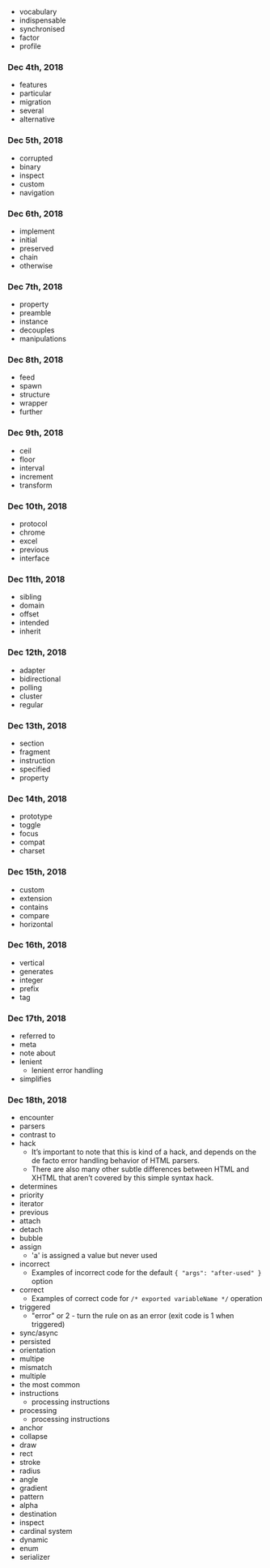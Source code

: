 + vocabulary
+ indispensable
+ synchronised
+ factor
+ profile
### Dec 4th, 2018
+ features
+ particular
+ migration
+ several
+ alternative
### Dec 5th, 2018
+ corrupted
+ binary
+ inspect
+ custom
+ navigation
### Dec 6th, 2018
+ implement
+ initial
+ preserved
+ chain
+ otherwise
### Dec 7th, 2018
+ property
+ preamble
+ instance
+ decouples
+ manipulations
### Dec 8th, 2018
+ feed
+ spawn
+ structure
+ wrapper 
+ further
### Dec 9th, 2018
+ ceil
+ floor
+ interval
+ increment
+ transform
### Dec 10th, 2018
+ protocol
+ chrome
+ excel
+ previous
+ interface
### Dec 11th, 2018
+ sibling
+ domain
+ offset
+ intended
+ inherit
### Dec 12th, 2018
+ adapter
+ bidirectional
+ polling
+ cluster
+ regular
### Dec 13th, 2018
+ section
+ fragment
+ instruction
+ specified
+ property
### Dec 14th, 2018
+ prototype
+ toggle
+ focus
+ compat
+ charset
### Dec 15th, 2018
+ custom
+ extension
+ contains
+ compare
+ horizontal
### Dec 16th, 2018
+ vertical
+ generates
+ integer
+ prefix
+ tag
### Dec 17th, 2018
+ referred to
+ meta
+ note about
+ lenient
  + lenient error handling
+ simplifies
### Dec 18th, 2018
+ encounter
+ parsers
+ contrast to
+ hack
  + It’s important to note that this is kind of a hack, and depends on the de facto error handling behavior of HTML parsers.
  + There are also many other subtle differences between HTML and XHTML that aren’t covered by this simple syntax hack.
+ determines
+ priority
+ iterator
+ previous
+ attach
+ detach
+ bubble
+ assign
  + 'a' is assigned a value but never used
+ incorrect
  + Examples of incorrect code for the default `{ "args": "after-used" }` option
+ correct
  + Examples of correct code for `/* exported variableName */` operation
+ triggered
  + "error" or 2 - turn the rule on as an error (exit code is 1 when triggered)
+ sync/async
+ persisted
+ orientation
+ multipe
+ mismatch
+ multiple
+ the most common
+ instructions
  + processing instructions
+ processing
  + processing instructions
+ anchor
+ collapse
+ draw
+ rect
+ stroke
+ radius
+ angle
+ gradient
+ pattern
+ alpha
+ destination
+ inspect
+ cardinal system
+ dynamic
+ enum
+ serializer

